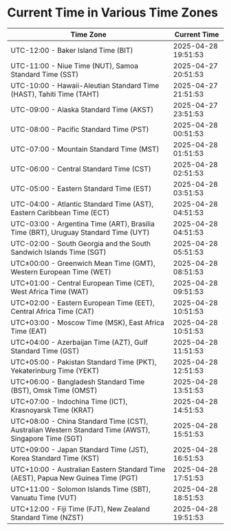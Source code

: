 # Current Time in Various Time Zones

| Time Zone | Current Time |
|-----------|--------------|
| UTC-12:00 - Baker Island Time (BIT) | 2025-04-28 19:51:53 |
| UTC-11:00 - Niue Time (NUT), Samoa Standard Time (SST) | 2025-04-27 20:51:53 |
| UTC-10:00 - Hawaii-Aleutian Standard Time (HAST), Tahiti Time (TAHT) | 2025-04-27 21:51:53 |
| UTC-09:00 - Alaska Standard Time (AKST) | 2025-04-27 23:51:53 |
| UTC-08:00 - Pacific Standard Time (PST) | 2025-04-28 00:51:53 |
| UTC-07:00 - Mountain Standard Time (MST) | 2025-04-28 01:51:53 |
| UTC-06:00 - Central Standard Time (CST) | 2025-04-28 02:51:53 |
| UTC-05:00 - Eastern Standard Time (EST) | 2025-04-28 03:51:53 |
| UTC-04:00 - Atlantic Standard Time (AST), Eastern Caribbean Time (ECT) | 2025-04-28 04:51:53 |
| UTC-03:00 - Argentina Time (ART), Brasília Time (BRT), Uruguay Standard Time (UYT) | 2025-04-28 04:51:53 |
| UTC-02:00 - South Georgia and the South Sandwich Islands Time (SGT) | 2025-04-28 05:51:53 |
| UTC±00:00 - Greenwich Mean Time (GMT), Western European Time (WET) | 2025-04-28 08:51:53 |
| UTC+01:00 - Central European Time (CET), West Africa Time (WAT) | 2025-04-28 09:51:53 |
| UTC+02:00 - Eastern European Time (EET), Central Africa Time (CAT) | 2025-04-28 10:51:53 |
| UTC+03:00 - Moscow Time (MSK), East Africa Time (EAT) | 2025-04-28 10:51:53 |
| UTC+04:00 - Azerbaijan Time (AZT), Gulf Standard Time (GST) | 2025-04-28 11:51:53 |
| UTC+05:00 - Pakistan Standard Time (PKT), Yekaterinburg Time (YEKT) | 2025-04-28 12:51:53 |
| UTC+06:00 - Bangladesh Standard Time (BST), Omsk Time (OMST) | 2025-04-28 13:51:53 |
| UTC+07:00 - Indochina Time (ICT), Krasnoyarsk Time (KRAT) | 2025-04-28 14:51:53 |
| UTC+08:00 - China Standard Time (CST), Australian Western Standard Time (AWST), Singapore Time (SGT) | 2025-04-28 15:51:53 |
| UTC+09:00 - Japan Standard Time (JST), Korea Standard Time (KST) | 2025-04-28 16:51:53 |
| UTC+10:00 - Australian Eastern Standard Time (AEST), Papua New Guinea Time (PGT) | 2025-04-28 17:51:53 |
| UTC+11:00 - Solomon Islands Time (SBT), Vanuatu Time (VUT) | 2025-04-28 18:51:53 |
| UTC+12:00 - Fiji Time (FJT), New Zealand Standard Time (NZST) | 2025-04-28 19:51:53 |
